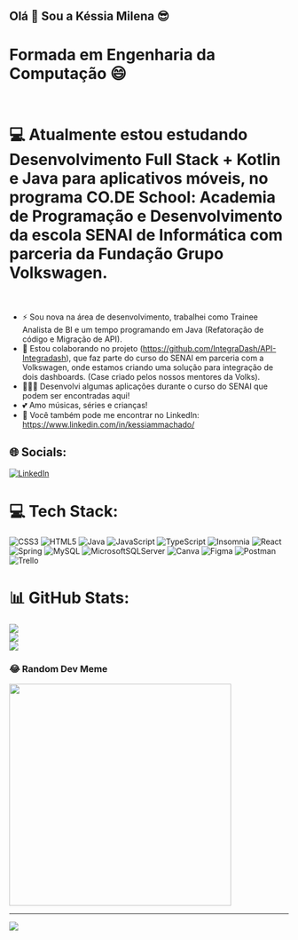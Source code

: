 ### <h2 align="left">Olá 👋 Sou a Késsia Milena 😎</h2>


# Formada em Engenharia da Computação 😄<br><br>
# 💻 Atualmente estou estudando Desenvolvimento Full Stack + Kotlin e Java para aplicativos móveis, no programa CO.DE School: Academia de Programação e Desenvolvimento da escola SENAI de Informática com parceria da Fundação Grupo Volkswagen.<br><br>

- ⚡ Sou nova na área de desenvolvimento, trabalhei como Trainee Analista de BI e um tempo programando em Java (Refatoração de código e Migração de API).<br>
- 👯 Estou colaborando no projeto (https://github.com/IntegraDash/API-Integradash), que faz parte do curso do SENAI em parceria com a Volkswagen, onde estamos criando uma solução para integração de dois dashboards. (Case criado pelos nossos mentores da Volks).<br>
- 👩🏽‍💻 Desenvolvi algumas aplicações durante o curso do SENAI que podem ser encontradas aqui!<br>
- 💕 Amo músicas, séries e crianças!<br>
- 🙋 Você também pode me encontrar no LinkedIn: https://www.linkedin.com/in/kessiammachado/<br>


## 🌐 Socials:
[![LinkedIn](https://img.shields.io/badge/LinkedIn-%230077B5.svg?logo=linkedin&logoColor=white)](https://linkedin.com/in/https://linkedin.com/in/kessiammachado) 

# 💻 Tech Stack:
![CSS3](https://img.shields.io/badge/css3-%231572B6.svg?style=for-the-badge&logo=css3&logoColor=white) ![HTML5](https://img.shields.io/badge/html5-%23E34F26.svg?style=for-the-badge&logo=html5&logoColor=white) ![Java](https://img.shields.io/badge/java-%23ED8B00.svg?style=for-the-badge&logo=openjdk&logoColor=white) ![JavaScript](https://img.shields.io/badge/javascript-%23323330.svg?style=for-the-badge&logo=javascript&logoColor=%23F7DF1E) ![TypeScript](https://img.shields.io/badge/typescript-%23007ACC.svg?style=for-the-badge&logo=typescript&logoColor=white) ![Insomnia](https://img.shields.io/badge/Insomnia-black?style=for-the-badge&logo=insomnia&logoColor=5849BE) ![React](https://img.shields.io/badge/react-%2320232a.svg?style=for-the-badge&logo=react&logoColor=%2361DAFB) ![Spring](https://img.shields.io/badge/spring-%236DB33F.svg?style=for-the-badge&logo=spring&logoColor=white) ![MySQL](https://img.shields.io/badge/mysql-%2300000f.svg?style=for-the-badge&logo=mysql&logoColor=white) ![MicrosoftSQLServer](https://img.shields.io/badge/Microsoft%20SQL%20Server-CC2927?style=for-the-badge&logo=microsoft%20sql%20server&logoColor=white) ![Canva](https://img.shields.io/badge/Canva-%2300C4CC.svg?style=for-the-badge&logo=Canva&logoColor=white) ![Figma](https://img.shields.io/badge/figma-%23F24E1E.svg?style=for-the-badge&logo=figma&logoColor=white) ![Postman](https://img.shields.io/badge/Postman-FF6C37?style=for-the-badge&logo=postman&logoColor=white) ![Trello](https://img.shields.io/badge/Trello-%23026AA7.svg?style=for-the-badge&logo=Trello&logoColor=white)
# 📊 GitHub Stats:
![](https://github-readme-stats.vercel.app/api?username=kessiamilena&theme=dark&hide_border=false&include_all_commits=false&count_private=false)<br/>
![](https://github-readme-streak-stats.herokuapp.com/?user=kessiamilena&theme=dark&hide_border=false)<br/>
![](https://github-readme-stats.vercel.app/api/top-langs/?username=kessiamilena&theme=dark&hide_border=false&include_all_commits=false&count_private=false&layout=compact)

### 😂 Random Dev Meme
<img src='https://randommeme-five.vercel.app/' style="height: 400px;"/>

---
[![](https://visitcount.itsvg.in/api?id=kessiamilena&icon=2&color=0)](https://visitcount.itsvg.in)

<!-- Proudly created with GPRM ( https://gprm.itsvg.in ) -->
